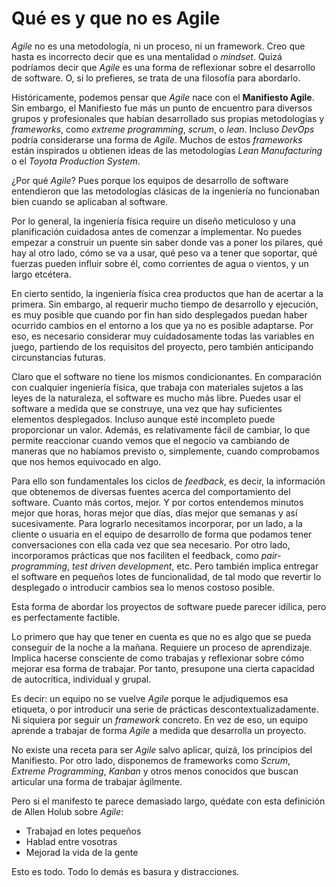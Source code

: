 # Qué es y que no es Agile

_Agile_ no es una metodología, ni un proceso, ni un framework. Creo que hasta es incorrecto decir que es una mentalidad o _mindset_. Quizá podríamos decir que _Agile_ es una forma de reflexionar sobre el desarrollo de software. O, si lo prefieres, se trata de una filosofía para abordarlo.

Históricamente, podemos pensar que _Agile_ nace con el **Manifiesto Agile**. Sin embargo, el Manifiesto fue más un punto de encuentro para diversos grupos y profesionales que habían desarrollado sus propias metodologías y _frameworks_, como _extreme programming_, _scrum_, o _lean_. Incluso _DevOps_ podría considerarse una forma de _Agile_. Muchos de estos _frameworks_ están inspirados u obtienen ideas de las metodologías _Lean Manufacturing_ o el _Toyota Production System_.

¿Por qué _Agile_? Pues porque los equipos de desarrollo de software entendieron que las metodologías clásicas de la ingeniería no funcionaban bien cuando se aplicaban al software. 

Por lo general, la ingeniería física require un diseño meticuloso y una planificación cuidadosa antes de comenzar a implementar. No puedes empezar a construir un puente sin saber donde vas a poner los pilares, qué hay al otro lado, cómo se va a usar, qué peso va a tener que soportar, qué fuerzas pueden influir sobre él, como corrientes de agua o vientos, y un largo etcétera.

En cierto sentido, la ingeniería física crea productos que han de acertar a la primera. Sin embargo, al requerir mucho tiempo de desarrollo y ejecución, es muy posible que cuando por fin han sido desplegados puedan haber ocurrido cambios en el entorno a los que ya no es posible adaptarse. Por eso, es necesario considerar muy cuidadosamente todas las variables en juego, partiendo de los requisitos del proyecto, pero también anticipando circunstancias futuras.

Claro que el software no tiene los mismos condicionantes. En comparación con cualquier ingeniería física, que trabaja con materiales sujetos a las leyes de la naturaleza, el software es mucho más libre. Puedes usar el software a medida que se construye, una vez que hay suficientes elementos desplegados. Incluso aunque esté incompleto puede proporcionar un valor. Además, es relativamente fácil de cambiar, lo que permite reaccionar cuando vemos que el negocio va cambiando de maneras que no habíamos previsto o, simplemente, cuando comprobamos que nos hemos equivocado en algo.

Para ello son fundamentales los ciclos de _feedback_, es decir, la información que obtenemos de diversas fuentes acerca del comportamiento del software. Cuanto más cortos, mejor. Y por cortos entendemos minutos mejor que horas, horas mejor que días, días mejor que semanas y así sucesivamente. Para lograrlo necesitamos incorporar, por un lado, a la cliente o usuaria en el equipo de desarrollo de forma que podamos tener conversaciones con ella cada vez que sea necesario. Por otro lado, incorporamos prácticas que nos faciliten el feedback, como _pair-programming_, _test driven development_, etc. Pero también implica entregar el software en pequeños lotes de funcionalidad, de tal modo que revertir lo desplegado o introducir cambios sea lo menos costoso posible.

Esta forma de abordar los proyectos de software puede parecer idílica, pero es perfectamente factible. 

Lo primero que hay que tener en cuenta es que no es algo que se pueda conseguir de la noche a la mañana. Requiere un proceso de aprendizaje. Implica hacerse consciente de como trabajas y reflexionar sobre cómo mejorar esa forma de trabajar. Por tanto, presupone una cierta capacidad de autocrítica, individual y grupal.

Es decir: un equipo no se vuelve _Agile_ porque le adjudiquemos esa etiqueta, o por introducir una serie de prácticas descontextualizadamente. Ni siquiera por seguir un _framework_ concreto. En vez de eso, un equipo aprende a trabajar de forma _Agile_ a medida que desarrolla un proyecto.

No existe una receta para ser _Agile_ salvo aplicar, quizá, los principios del Manifiesto. Por otro lado, disponemos de frameworks como _Scrum_, _Extreme Programming_, _Kanban_ y otros menos conocidos que buscan articular una forma de trabajar ágilmente.

Pero si el manifesto te parece demasiado largo, quédate con esta definición de Allen Holub sobre _Agile_:

* Trabajad en lotes pequeños
* Hablad entre vosotras
* Mejorad la vida de la gente

Esto es todo. Todo lo demás es basura y distracciones.
